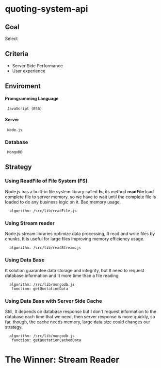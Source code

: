 # quoting-system-api

## Goal
 Select 

## Criteria
- Server Side Performance
- User experience

## Enviroment

  #### Promgramming Language
     JavaScript (ES6)

  #### Server
     Node.js 

  ### Database
     MongoDB

## Strategy

### Using ReadFile of File System (FS)
Node.js has a built-in file system library called **fs**, its method **readFile** load complete file to server memory, so we have to wait until the complete file is loaded to do any business logic on it. Bad memory usage.
```
  algorithm: /src/lib/readFile.js
```
### Using Stream reader
Node.js stream libraries optimize data processing, It read and write files by chunks, It is useful for large files improving memory efficiency usage.
```
  algorithm: /src/lib/readStream.js
```
### Using Data Base
It solution guarantee data storage and integrity, but It need to request database information and It more time than a file reading.  
```
  algorithm: /src/lib/mongodb.js
   function: getQuotationData
```

### Using Data Base with Server Side Cache
Still, It depends on database response but I don't request information to the database each time that we need, then server response is more quickly, so far, though, the cache needs memory, large data size could changes our strategy.
```
  algorithm: /src/lib/mongodb.js
   function: getQuotationCachedData 
```


# The Winner: Stream Reader



